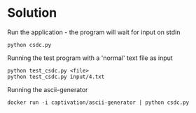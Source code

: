 # Solution

Run the application - the program will wait for input on stdin
```
python csdc.py
```

Running the test program with a 'normal' text file as input
```
python test_csdc.py <file>
python test_csdc.py input/4.txt
```

Running the ascii-generator
```
docker run -i captivation/ascii-generator | python csdc.py
```
